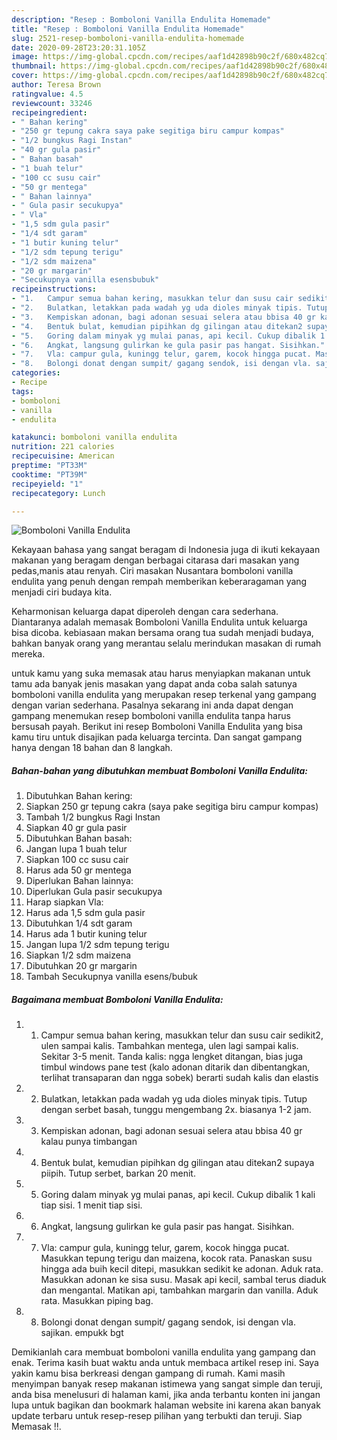 ```yaml
---
description: "Resep : Bomboloni Vanilla Endulita Homemade"
title: "Resep : Bomboloni Vanilla Endulita Homemade"
slug: 2521-resep-bomboloni-vanilla-endulita-homemade
date: 2020-09-28T23:20:31.105Z
image: https://img-global.cpcdn.com/recipes/aaf1d42898b90c2f/680x482cq70/bomboloni-vanilla-endulita-foto-resep-utama.jpg
thumbnail: https://img-global.cpcdn.com/recipes/aaf1d42898b90c2f/680x482cq70/bomboloni-vanilla-endulita-foto-resep-utama.jpg
cover: https://img-global.cpcdn.com/recipes/aaf1d42898b90c2f/680x482cq70/bomboloni-vanilla-endulita-foto-resep-utama.jpg
author: Teresa Brown
ratingvalue: 4.5
reviewcount: 33246
recipeingredient:
- " Bahan kering"
- "250 gr tepung cakra saya pake segitiga biru campur kompas"
- "1/2 bungkus Ragi Instan"
- "40 gr gula pasir"
- " Bahan basah"
- "1 buah telur"
- "100 cc susu cair"
- "50 gr mentega"
- " Bahan lainnya"
- " Gula pasir secukupya"
- " Vla"
- "1,5 sdm gula pasir"
- "1/4 sdt garam"
- "1 butir kuning telur"
- "1/2 sdm tepung terigu"
- "1/2 sdm maizena"
- "20 gr margarin"
- "Secukupnya vanilla esensbubuk"
recipeinstructions:
- "1.	Campur semua bahan kering, masukkan telur dan susu cair sedikit2, ulen sampai kalis. Tambahkan mentega, ulen lagi sampai kalis. Sekitar 3-5 menit. Tanda kalis: ngga lengket ditangan, bias juga timbul windows pane test (kalo adonan ditarik dan dibentangkan, terlihat transaparan dan ngga sobek) berarti sudah kalis dan elastis"
- "2.	Bulatkan, letakkan pada wadah yg uda dioles minyak tipis. Tutup dengan serbet basah, tunggu mengembang 2x. biasanya 1-2 jam."
- "3.	Kempiskan adonan, bagi adonan sesuai selera atau bbisa 40 gr kalau punya timbangan"
- "4.	Bentuk bulat, kemudian pipihkan dg gilingan atau ditekan2 supaya piipih. Tutup serbet, barkan 20 menit."
- "5.	Goring dalam minyak yg mulai panas, api kecil. Cukup dibalik 1 kali tiap sisi. 1 menit tiap sisi."
- "6.	Angkat, langsung gulirkan ke gula pasir pas hangat. Sisihkan."
- "7.	Vla: campur gula, kuningg telur, garem, kocok hingga pucat. Masukkan tepung terigu dan maizena, kocok rata. Panaskan susu hingga ada buih kecil ditepi, masukkan sedikit ke adonan. Aduk rata. Masukkan adonan ke sisa susu. Masak api kecil, sambal terus diaduk dan mengantal. Matikan api, tambahkan margarin dan vanilla. Aduk rata. Masukkan piping bag."
- "8.	Bolongi donat dengan sumpit/ gagang sendok, isi dengan vla. sajikan. empukk bgt"
categories:
- Recipe
tags:
- bomboloni
- vanilla
- endulita

katakunci: bomboloni vanilla endulita 
nutrition: 221 calories
recipecuisine: American
preptime: "PT33M"
cooktime: "PT39M"
recipeyield: "1"
recipecategory: Lunch

---
```



![Bomboloni Vanilla Endulita](https://img-global.cpcdn.com/recipes/aaf1d42898b90c2f/680x482cq70/bomboloni-vanilla-endulita-foto-resep-utama.jpg)

Kekayaan bahasa yang sangat beragam di Indonesia juga di ikuti kekayaan makanan yang beragam dengan berbagai citarasa dari masakan yang pedas,manis atau renyah. Ciri masakan Nusantara bomboloni vanilla endulita yang penuh dengan rempah memberikan keberaragaman yang menjadi ciri budaya kita.


Keharmonisan keluarga dapat diperoleh dengan cara sederhana. Diantaranya adalah memasak Bomboloni Vanilla Endulita untuk keluarga bisa dicoba. kebiasaan makan bersama orang tua sudah menjadi budaya, bahkan banyak orang yang merantau selalu merindukan masakan di rumah mereka.



untuk kamu yang suka memasak atau harus menyiapkan makanan untuk tamu ada banyak jenis masakan yang dapat anda coba salah satunya bomboloni vanilla endulita yang merupakan resep terkenal yang gampang dengan varian sederhana. Pasalnya sekarang ini anda dapat dengan gampang menemukan resep bomboloni vanilla endulita tanpa harus bersusah payah.
Berikut ini resep Bomboloni Vanilla Endulita yang bisa kamu tiru untuk disajikan pada keluarga tercinta. Dan sangat gampang hanya dengan 18 bahan dan 8 langkah.


<!--inarticleads1-->

##### Bahan-bahan yang dibutuhkan membuat Bomboloni Vanilla Endulita:

1. Dibutuhkan  Bahan kering:
1. Siapkan 250 gr tepung cakra (saya pake segitiga biru campur kompas)
1. Tambah 1/2 bungkus Ragi Instan
1. Siapkan 40 gr gula pasir
1. Dibutuhkan  Bahan basah:
1. Jangan lupa 1 buah telur
1. Siapkan 100 cc susu cair
1. Harus ada 50 gr mentega
1. Diperlukan  Bahan lainnya:
1. Diperlukan  Gula pasir secukupya
1. Harap siapkan  Vla:
1. Harus ada 1,5 sdm gula pasir
1. Dibutuhkan 1/4 sdt garam
1. Harus ada 1 butir kuning telur
1. Jangan lupa 1/2 sdm tepung terigu
1. Siapkan 1/2 sdm maizena
1. Dibutuhkan 20 gr margarin
1. Tambah Secukupnya vanilla esens/bubuk




<!--inarticleads2-->

##### Bagaimana membuat  Bomboloni Vanilla Endulita:

1. 1.	Campur semua bahan kering, masukkan telur dan susu cair sedikit2, ulen sampai kalis. Tambahkan mentega, ulen lagi sampai kalis. Sekitar 3-5 menit. Tanda kalis: ngga lengket ditangan, bias juga timbul windows pane test (kalo adonan ditarik dan dibentangkan, terlihat transaparan dan ngga sobek) berarti sudah kalis dan elastis
1. 2.	Bulatkan, letakkan pada wadah yg uda dioles minyak tipis. Tutup dengan serbet basah, tunggu mengembang 2x. biasanya 1-2 jam.
1. 3.	Kempiskan adonan, bagi adonan sesuai selera atau bbisa 40 gr kalau punya timbangan
1. 4.	Bentuk bulat, kemudian pipihkan dg gilingan atau ditekan2 supaya piipih. Tutup serbet, barkan 20 menit.
1. 5.	Goring dalam minyak yg mulai panas, api kecil. Cukup dibalik 1 kali tiap sisi. 1 menit tiap sisi.
1. 6.	Angkat, langsung gulirkan ke gula pasir pas hangat. Sisihkan.
1. 7.	Vla: campur gula, kuningg telur, garem, kocok hingga pucat. Masukkan tepung terigu dan maizena, kocok rata. Panaskan susu hingga ada buih kecil ditepi, masukkan sedikit ke adonan. Aduk rata. Masukkan adonan ke sisa susu. Masak api kecil, sambal terus diaduk dan mengantal. Matikan api, tambahkan margarin dan vanilla. Aduk rata. Masukkan piping bag.
1. 8.	Bolongi donat dengan sumpit/ gagang sendok, isi dengan vla. sajikan. empukk bgt




Demikianlah cara membuat bomboloni vanilla endulita yang gampang dan enak. Terima kasih buat waktu anda untuk membaca artikel resep ini. Saya yakin kamu bisa berkreasi dengan gampang di rumah. Kami masih menyimpan banyak resep makanan istimewa yang sangat simple dan teruji, anda bisa menelusuri di halaman kami, jika anda terbantu konten ini jangan lupa untuk bagikan dan bookmark halaman website ini karena akan banyak update terbaru untuk resep-resep pilihan yang terbukti dan teruji. Siap Memasak !!. 
